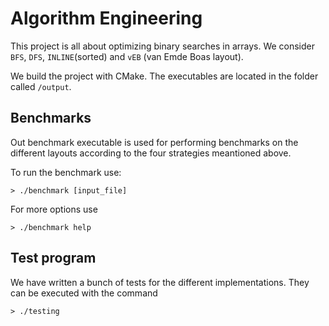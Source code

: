 # Algorithm Engineering

This project is all about optimizing binary searches 
in arrays. We consider `BFS`, `DFS`, `INLINE`(sorted) 
and `vEB` (van Emde Boas layout).

We build the project with CMake. The executables are 
located in the folder called `/output`.

## Benchmarks
Out benchmark executable is used for performing 
benchmarks on the different layouts according to the 
four strategies meantioned above.

To run the benchmark use:
```commandline
> ./benchmark [input_file]
```

For more options use

```commandline
> ./benchmark help
```

## Test program
We have written a bunch of tests for the different 
implementations. They can be executed with the command

```commandline
> ./testing
```

